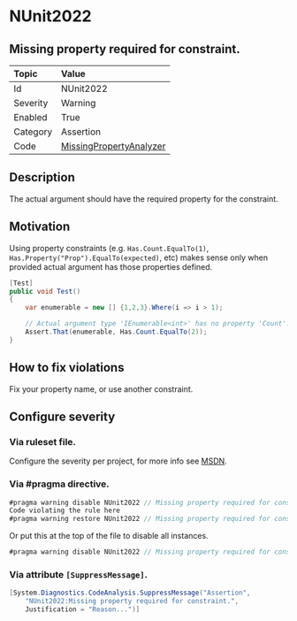 # NUnit2022

## Missing property required for constraint.

| Topic    | Value
| :--      | :--
| Id       | NUnit2022
| Severity | Warning
| Enabled  | True
| Category | Assertion
| Code     | [MissingPropertyAnalyzer](https://github.com/nunit/nunit.analyzers/blob/master/src/nunit.analyzers/MissingProperty/MissingPropertyAnalyzer.cs)

## Description

The actual argument should have the required property for the constraint.

## Motivation

Using property constraints (e.g. `Has.Count.EqualTo(1)`, `Has.Property("Prop").EqualTo(expected)`, etc)
makes sense only when provided actual argument has those properties defined.

```csharp
[Test]
public void Test()
{
    var enumerable = new [] {1,2,3}.Where(i => i > 1);

    // Actual argument type 'IEnumerable<int>' has no property 'Count'.
    Assert.That(enumerable, Has.Count.EqualTo(2));
}
```

## How to fix violations

Fix your property name, or use another constraint.

<!-- start generated config severity -->
## Configure severity

### Via ruleset file.

Configure the severity per project, for more info see [MSDN](https://msdn.microsoft.com/en-us/library/dd264949.aspx).

### Via #pragma directive.

```csharp
#pragma warning disable NUnit2022 // Missing property required for constraint.
Code violating the rule here
#pragma warning restore NUnit2022 // Missing property required for constraint.
```

Or put this at the top of the file to disable all instances.

```csharp
#pragma warning disable NUnit2022 // Missing property required for constraint.
```

### Via attribute `[SuppressMessage]`.

```csharp
[System.Diagnostics.CodeAnalysis.SuppressMessage("Assertion",
    "NUnit2022:Missing property required for constraint.",
    Justification = "Reason...")]
```
<!-- end generated config severity -->
